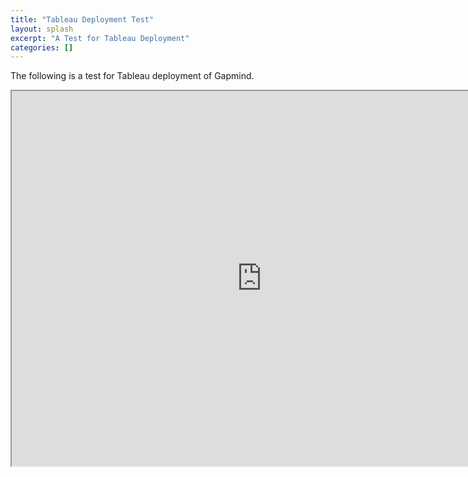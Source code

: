 ```yaml
---
title: "Tableau Deployment Test"
layout: splash
excerpt: "A Test for Tableau Deployment"
categories: []
---
```


The following is a test for Tableau deployment of Gapmind.

<iframe src="https://public.tableau.com/views/section_5_15685255803290/Sheet1?:embed=y&:display_count=yes&:origin=viz_share_link?:showVizHome=no" width="800px" height="600px" style="margin:auto; text-align:center; display:block"></iframe>

